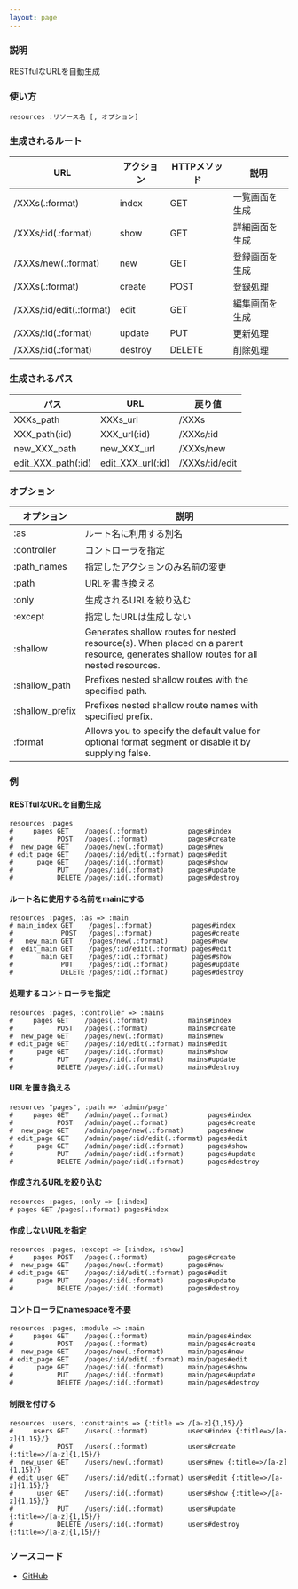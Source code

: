 ```yaml
---
layout: page
---
```

### 説明
RESTfulなURLを自動生成

### 使い方
    resources :リソース名 [, オプション]

### 生成されるルート

URL                      | アクション   | HTTPメソッド | 説明
------------------------ | ------- | -------- | -------
/XXXs(.:format)          | index   | GET      | 一覧画面を生成
/XXXs/:id(.:format)      | show    | GET      | 詳細画面を生成
/XXXs/new(.:format)      | new     | GET      | 登録画面を生成
/XXXs(.:format)          | create  | POST     | 登録処理
/XXXs/:id/edit(.:format) | edit    | GET      | 編集画面を生成
/XXXs/:id(.:format)      | update  | PUT      | 更新処理
/XXXs/:id(.:format)      | destroy | DELETE   | 削除処理

### 生成されるパス

パス                 | URL               | 戻り値
------------------ | ----------------- | --------------
XXXs_path          | XXXs_url          | /XXXs
XXX_path(:id)      | XXX_url(:id)      | /XXXs/:id
new_XXX_path       | new_XXX_url       | /XXXs/new
edit_XXX_path(:id) | edit_XXX_url(:id) | /XXXs/:id/edit

### オプション

オプション           | 説明
--------------- | -------------------------------------------------------------------------------------------------------------------------------------
:as             | ルート名に利用する別名
:controller     | コントローラを指定
:path_names     | 指定したアクションのみ名前の変更
:path           | URLを書き換える
:only           | 生成されるURLを絞り込む
:except         | 指定したURLは生成しない
:shallow        | Generates shallow routes for nested resource(s). When placed on a parent resource, generates shallow routes for all nested resources.
:shallow_path   | Prefixes nested shallow routes with the specified path.
:shallow_prefix | Prefixes nested shallow route names with specified prefix.
:format         | Allows you to specify the default value for optional format segment or disable it by supplying false.

### 例
#### RESTfulなURLを自動生成
    resources :pages
    #     pages GET    /pages(.:format)          pages#index
    #           POST   /pages(.:format)          pages#create
    #  new_page GET    /pages/new(.:format)      pages#new
    # edit_page GET    /pages/:id/edit(.:format) pages#edit
    #      page GET    /pages/:id(.:format)      pages#show
    #           PUT    /pages/:id(.:format)      pages#update
    #           DELETE /pages/:id(.:format)      pages#destroy

#### ルート名に使用する名前をmainにする
    resources :pages, :as => :main
    # main_index GET    /pages(.:format)          pages#index
    #            POST   /pages(.:format)          pages#create
    #   new_main GET    /pages/new(.:format)      pages#new
    #  edit_main GET    /pages/:id/edit(.:format) pages#edit
    #       main GET    /pages/:id(.:format)      pages#show
    #            PUT    /pages/:id(.:format)      pages#update
    #            DELETE /pages/:id(.:format)      pages#destroy

#### 処理するコントローラを指定
    resources :pages, :controller => :mains
    #     pages GET    /pages(.:format)          mains#index
    #           POST   /pages(.:format)          mains#create
    #  new_page GET    /pages/new(.:format)      mains#new
    # edit_page GET    /pages/:id/edit(.:format) mains#edit
    #      page GET    /pages/:id(.:format)      mains#show
    #           PUT    /pages/:id(.:format)      mains#update
    #           DELETE /pages/:id(.:format)      mains#destroy

#### URLを置き換える
    resources "pages", :path => 'admin/page'
    #     pages GET    /admin/page(.:format)          pages#index
    #           POST   /admin/page(.:format)          pages#create
    #  new_page GET    /admin/page/new(.:format)      pages#new
    # edit_page GET    /admin/page/:id/edit(.:format) pages#edit
    #      page GET    /admin/page/:id(.:format)      pages#show
    #           PUT    /admin/page/:id(.:format)      pages#update
    #           DELETE /admin/page/:id(.:format)      pages#destroy

#### 作成されるURLを絞り込む
    resources :pages, :only => [:index]
    # pages GET /pages(.:format) pages#index

#### 作成しないURLを指定
    resources :pages, :except => [:index, :show]
    #     pages POST   /pages(.:format)          pages#create
    #  new_page GET    /pages/new(.:format)      pages#new
    # edit_page GET    /pages/:id/edit(.:format) pages#edit
    #      page PUT    /pages/:id(.:format)      pages#update
    #           DELETE /pages/:id(.:format)      pages#destroy

#### コントローラにnamespaceを不要
    resources :pages, :module => :main
    #     pages GET    /pages(.:format)          main/pages#index
    #           POST   /pages(.:format)          main/pages#create
    #  new_page GET    /pages/new(.:format)      main/pages#new
    # edit_page GET    /pages/:id/edit(.:format) main/pages#edit
    #      page GET    /pages/:id(.:format)      main/pages#show
    #           PUT    /pages/:id(.:format)      main/pages#update
    #           DELETE /pages/:id(.:format)      main/pages#destroy

#### 制限を付ける
    resources :users, :constraints => {:title => /[a-z]{1,15}/}
    #     users GET    /users(.:format)          users#index {:title=>/[a-z]{1,15}/}
    #           POST   /users(.:format)          users#create {:title=>/[a-z]{1,15}/}
    #  new_user GET    /users/new(.:format)      users#new {:title=>/[a-z]{1,15}/}
    # edit_user GET    /users/:id/edit(.:format) users#edit {:title=>/[a-z]{1,15}/}
    #      user GET    /users/:id(.:format)      users#show {:title=>/[a-z]{1,15}/}
    #           PUT    /users/:id(.:format)      users#update {:title=>/[a-z]{1,15}/}
    #           DELETE /users/:id(.:format)      users#destroy {:title=>/[a-z]{1,15}/}

### ソースコード
* [GitHub](https://github.com/rails/rails/blob/f5d2f3fc759ec9a942609ca5b8446e83fdf869b4/actionpack/lib/action_dispatch/routing/mapper.rb#L1348)